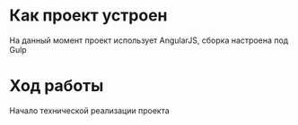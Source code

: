 ﻿# Как проект устроен

На данный момент проект использует AngularJS, сборка настроена под Gulp

# Ход работы

Начало технической реализации проекта
